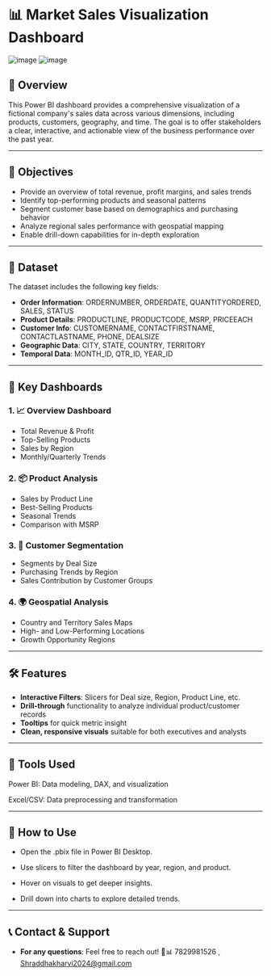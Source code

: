 # 📊 Market Sales Visualization Dashboard
![image](https://github.com/user-attachments/assets/46ac9cc1-891a-4b10-a1ec-d38679351666)
![image](https://github.com/user-attachments/assets/899130bc-bade-4a5d-9eef-ed272295fb7c)

## 📝 Overview

This Power BI dashboard provides a comprehensive visualization of a fictional company's sales data across various dimensions, including products, customers, geography, and time. The goal is to offer stakeholders a clear, interactive, and actionable view of the business performance over the past year.

---

## 🎯 Objectives

- Provide an overview of total revenue, profit margins, and sales trends
- Identify top-performing products and seasonal patterns
- Segment customer base based on demographics and purchasing behavior
- Analyze regional sales performance with geospatial mapping
- Enable drill-down capabilities for in-depth exploration

---

## 📁 Dataset

The dataset includes the following key fields:

- **Order Information**: ORDERNUMBER, ORDERDATE, QUANTITYORDERED, SALES, STATUS
- **Product Details**: PRODUCTLINE, PRODUCTCODE, MSRP, PRICEEACH
- **Customer Info**: CUSTOMERNAME, CONTACTFIRSTNAME, CONTACTLASTNAME, PHONE, DEALSIZE
- **Geographic Data**: CITY, STATE, COUNTRY, TERRITORY
- **Temporal Data**: MONTH_ID, QTR_ID, YEAR_ID

---

## 📌 Key Dashboards

### 1. 📈 Overview Dashboard
- Total Revenue & Profit
- Top-Selling Products
- Sales by Region
- Monthly/Quarterly Trends

### 2. 📦 Product Analysis
- Sales by Product Line
- Best-Selling Products
- Seasonal Trends
- Comparison with MSRP

### 3. 👥 Customer Segmentation
- Segments by Deal Size
- Purchasing Trends by Region
- Sales Contribution by Customer Groups

### 4. 🌍 Geospatial Analysis
- Country and Territory Sales Maps
- High- and Low-Performing Locations
- Growth Opportunity Regions

---

## 🛠️ Features

- **Interactive Filters**: Slicers for Deal size, Region, Product Line, etc.
- **Drill-through** functionality to analyze individual product/customer records
- **Tooltips** for quick metric insight
- **Clean, responsive visuals** suitable for both executives and analysts

---
## 📌 Tools Used
Power BI: Data modeling, DAX, and visualization

Excel/CSV: Data preprocessing and transformation

---
## 📣 How to Use
- Open the .pbix file in Power BI Desktop.

- Use slicers to filter the dashboard by year, region, and product.

- Hover on visuals to get deeper insights.

- Drill down into charts to explore detailed trends.

---
## 📞 Contact & Support
- **For any questions**: Feel free to reach out! 🚀📊 7829981526 , Shraddhakharvi2024@gmail.com
